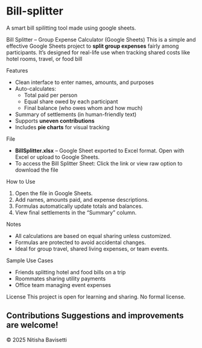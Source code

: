# Bill-splitter
A smart bill spilitting tool made using google sheets.

 Bill Splitter – Group Expense Calculator (Google Sheets)
This is a simple and effective Google Sheets project to **split group expenses** fairly among participants. It’s designed for real-life use when tracking shared costs like hotel rooms, travel, or food bill

 Features
- Clean interface to enter names, amounts, and purposes
- Auto-calculates:
  - Total paid per person
  - Equal share owed by each participant
  - Final balance (who owes whom and how much)
- Summary of settlements (in human-friendly text)
- Supports **uneven contributions**
- Includes **pie charts** for visual tracking

File
- **BillSplitter.xlsx** – Google Sheet exported to Excel format. Open with Excel or upload to Google Sheets.
- To access the Bill Splitter Sheet:
Click the link or view raw option to download the file

How to Use
1. Open the file in Google Sheets.
2. Add names, amounts paid, and expense descriptions.
3. Formulas automatically update totals and balances.
4. View final settlements in the “Summary” column.

Notes
- All calculations are based on equal sharing unless customized.
- Formulas are protected to avoid accidental changes.
- Ideal for group travel, shared living expenses, or team events.

Sample Use Cases
- Friends splitting hotel and food bills on a trip
- Roommates sharing utility payments
- Office team managing event expenses

License
This project is open for learning and sharing. No formal license.

Contributions
Suggestions and improvements are welcome!
---
© 2025 Nitisha Bavisetti
